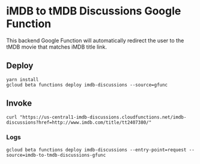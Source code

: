 # iMDB to tMDB Discussions Google Function

This backend Google Function will automatically redirect the user to the tMDB movie that matches iMDB title link.

## Deploy

```
yarn install
gcloud beta functions deploy imdb-discussions --source=gfunc
```

## Invoke

```
curl "https://us-central1-imdb-discussions.cloudfunctions.net/imdb-discussions?href=http://www.imdb.com/title/tt2407380/"
```

### Logs

```
gcloud beta functions deploy imdb-discussions --entry-point=request --source=imdb-to-tmdb-discussions-gfunc
```


